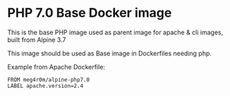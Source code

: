 # PHP 7.0 Base Docker image

This is the base PHP image used as parent image for apache & cli images, built from Alpine 3.7

This image should be used as Base image in Dockerfiles needing php.

Example from Apache Dockerfile: 


    FROM meg4r0m/alpine-php7.0
    LABEL apache.version=2.4